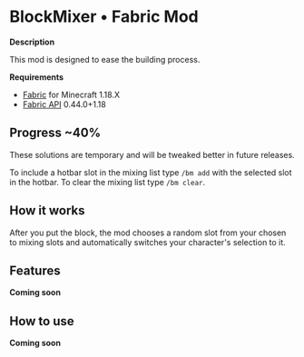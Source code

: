 # BlockMixer • Fabric Mod

**Description**

This mod is designed to ease the building process.

**Requirements**
- [Fabric](https://fabricmc.net/use/installer/) for Minecraft 1.18.X
- [Fabric API](https://www.curseforge.com/minecraft/mc-mods/fabric-api/files) 0.44.0+1.18

## Progress **~40%**

These solutions are temporary and will be tweaked better in future releases.

To include a hotbar slot in the mixing list type `/bm add` with the selected slot in the hotbar.
To clear the mixing list type `/bm clear`.

## How it works

After you put the block, the mod chooses a random slot from your chosen to mixing slots and automatically switches your character's selection to it.

## Features
**Coming soon**

## How to use
**Coming soon**
